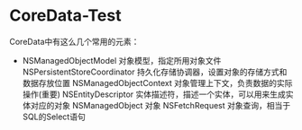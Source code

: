 # CoreData-Test

CoreData中有这么几个常用的元素：

-  NSManagedObjectModel	对象模型，指定所用对象文件
  NSPersistentStoreCoordinator	持久化存储协调器，设置对象的存储方式和数据存放位置
  NSManagedObjectContext	对象管理上下文，负责数据的实际操作(重要)
  NSEntityDescriptor	实体描述符，描述一个实体，可以用来生成实体对应的对象
  NSManagedObject	对象
  NSFetchRequest	对象查询，相当于SQL的Select语句

